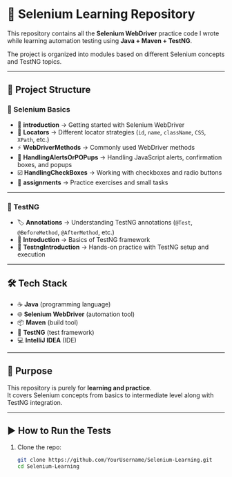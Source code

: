# 🚀 Selenium Learning Repository  

This repository contains all the **Selenium WebDriver** practice code I wrote while learning automation testing using **Java + Maven + TestNG**.  

The project is organized into modules based on different Selenium concepts and TestNG topics.  

---

## 📂 Project Structure  

### 🔹 Selenium Basics  
- 📘 **introduction** → Getting started with Selenium WebDriver  
- 🎯 **Locators** → Different locator strategies (`id`, `name`, `className`, `CSS`, `XPath`, etc.)  
- ⚡ **WebDriverMethods** → Commonly used WebDriver methods  
- 🔔 **HandlingAlertsOrPOPups** → Handling JavaScript alerts, confirmation boxes, and popups  
- ☑️ **HandlingCheckBoxes** → Working with checkboxes and radio buttons  
- 📝 **assignments** → Practice exercises and small tasks  

---

### 🔹 TestNG  
- 🏷️ **Annotations** → Understanding TestNG annotations (`@Test`, `@BeforeMethod`, `@AfterMethod`, etc.)  
- 📖 **Introduction** → Basics of TestNG framework  
- 🧪 **TestngIntroduction** → Hands-on practice with TestNG setup and execution  

---

## 🛠 Tech Stack  
- ☕ **Java** (programming language)  
- 🌐 **Selenium WebDriver** (automation tool)  
- 📦 **Maven** (build tool)  
- 🧩 **TestNG** (test framework)  
- 💻 **IntelliJ IDEA** (IDE)  

---

## 🎯 Purpose  
This repository is purely for **learning and practice**.  
It covers Selenium concepts from basics to intermediate level along with TestNG integration.  

---

## ▶️ How to Run the Tests  

1. Clone the repo:  
   ```bash
   git clone https://github.com/YourUsername/Selenium-Learning.git
   cd Selenium-Learning
